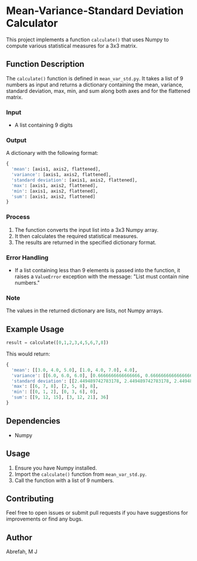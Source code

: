 # Mean-Variance-Standard Deviation Calculator

This project implements a function `calculate()` that uses Numpy to compute various statistical measures for a 3x3 matrix.

## Function Description

The `calculate()` function is defined in `mean_var_std.py`. It takes a list of 9 numbers as input and returns a dictionary containing the mean, variance, standard deviation, max, min, and sum along both axes and for the flattened matrix.

### Input
- A list containing 9 digits

### Output
A dictionary with the following format:

```python
{
  'mean': [axis1, axis2, flattened],
  'variance': [axis1, axis2, flattened],
  'standard deviation': [axis1, axis2, flattened],
  'max': [axis1, axis2, flattened],
  'min': [axis1, axis2, flattened],
  'sum': [axis1, axis2, flattened]
}
```

### Process
1. The function converts the input list into a 3x3 Numpy array.
2. It then calculates the required statistical measures.
3. The results are returned in the specified dictionary format.

### Error Handling
- If a list containing less than 9 elements is passed into the function, it raises a `ValueError` exception with the message: "List must contain nine numbers."

### Note
The values in the returned dictionary are lists, not Numpy arrays.

## Example Usage

```python
result = calculate([0,1,2,3,4,5,6,7,8])
```

This would return:

```python
{
  'mean': [[3.0, 4.0, 5.0], [1.0, 4.0, 7.0], 4.0],
  'variance': [[6.0, 6.0, 6.0], [0.6666666666666666, 0.6666666666666666, 0.6666666666666666], 6.666666666666667],
  'standard deviation': [[2.449489742783178, 2.449489742783178, 2.449489742783178], [0.816496580927726, 0.816496580927726, 0.816496580927726], 2.581988897471611],
  'max': [[6, 7, 8], [2, 5, 8], 8],
  'min': [[0, 1, 2], [0, 3, 6], 0],
  'sum': [[9, 12, 15], [3, 12, 21], 36]
}
```

## Dependencies
- Numpy

## Usage
1. Ensure you have Numpy installed.
2. Import the `calculate()` function from `mean_var_std.py`.
3. Call the function with a list of 9 numbers.

## Contributing
Feel free to open issues or submit pull requests if you have suggestions for improvements or find any bugs.

## Author
Abrefah, M J
